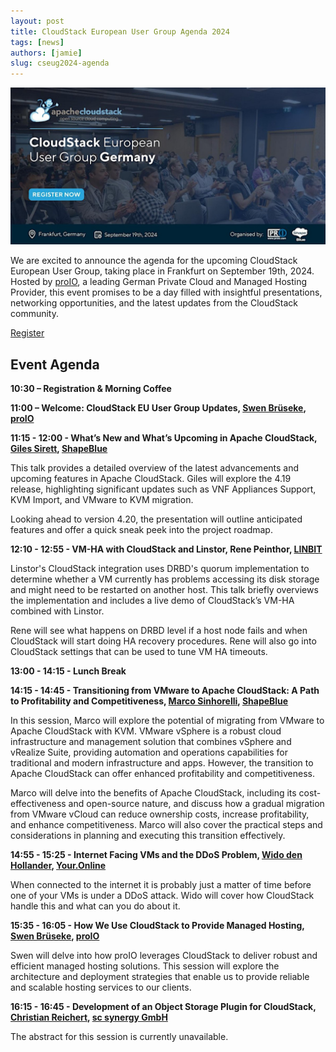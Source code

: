 ```yaml
---
layout: post
title: CloudStack European User Group Agenda 2024
tags: [news]
authors: [jamie]
slug: cseug2024-agenda
---
```


[![](banner.png "CSEUG 2024 Agenda")](/blog/cseug2024-agenda)

We are excited to announce the agenda for the upcoming CloudStack European User
Group, taking place in Frankfurt on September 19th, 2024. Hosted by
[proIO](https://www.proio.com), a leading German Private Cloud and Managed
Hosting Provider, this event promises to be a day filled with insightful
presentations, networking opportunities, and the latest updates from the
CloudStack community.

<div class="col col-3 col-lg text-center">
<a class="button button--primary button--lg" href="https://www.eventbrite.co.uk/e/cloudstack-european-user-group-germany-tickets-879369205967" target="_blank">Register</a><br/>
</div>

<!-- truncate -->

## Event Agenda

**10:30 – Registration & Morning Coffee**

**11:00 – Welcome: CloudStack EU User Group Updates, [Swen Brüseke](https://www.linkedin.com/in/swen-brüseke-391912193/), [proIO](https://www.proio.com)**

**11:15 - 12:00 - What’s New and What’s Upcoming in Apache CloudStack, [Giles Sirett](https://www.linkedin.com/in/gilessirett/), [ShapeBlue](https://www.shapeblue.com)**

This talk provides a detailed overview of the latest advancements and upcoming
features in Apache CloudStack. Giles will explore the 4.19 release, highlighting
significant updates such as VNF Appliances Support, KVM Import, and VMware to
KVM migration.

Looking ahead to version 4.20, the presentation will outline anticipated
features and offer a quick sneak peek into the project roadmap.

**12:10 - 12:55 - VM-HA with CloudStack and Linstor, Rene Peinthor, [LINBIT](https://linbit.com)**

Linstor's CloudStack integration uses DRBD's quorum implementation to determine
whether a VM currently has problems accessing its disk storage and might need to
be restarted on another host. This talk briefly overviews the implementation and
includes a live demo of CloudStack’s VM-HA combined with Linstor.

Rene will see what happens on DRBD level if a host node fails and when
CloudStack will start doing HA recovery procedures. Rene will also go into
CloudStack settings that can be used to tune VM HA timeouts.

**13:00 - 14:15 - Lunch Break**

**14:15 - 14:45 - Transitioning from VMware to Apache CloudStack: A Path to Profitability and Competitiveness, [Marco Sinhorelli](https://www.linkedin.com/in/msinhore/), [ShapeBlue](https://www.shapeblue.com)**

In this session, Marco will explore the potential of migrating from VMware to
Apache CloudStack with KVM. VMware vSphere is a robust cloud infrastructure and
management solution that combines vSphere and vRealize Suite, providing
automation and operations capabilities for traditional and modern infrastructure
and apps. However, the transition to Apache CloudStack can offer enhanced
profitability and competitiveness.

Marco will delve into the benefits of Apache CloudStack, including its
cost-effectiveness and open-source nature, and discuss how a gradual migration
from VMware vCloud can reduce ownership costs, increase profitability, and
enhance competitiveness. Marco will also cover the practical steps and
considerations in planning and executing this transition effectively.

**14:55 - 15:25 - Internet Facing VMs and the DDoS Problem, [Wido den Hollander](https://www.linkedin.com/in/widodh/), [Your.Online](https://your.online)**

When connected to the internet it is probably just a matter of time before one of your VMs is under a DDoS attack. Wido will cover how CloudStack handle this and what can you do about it.

**15:35 - 16:05 - How We Use CloudStack to Provide Managed Hosting, [Swen Brüseke](https://www.linkedin.com/in/swen-brüseke-391912193/), [proIO](https://www.proio.com)**

Swen will delve into how proIO leverages CloudStack to deliver robust and efficient managed hosting solutions. This session will explore the architecture and deployment strategies that enable us to provide reliable and scalable hosting services to our clients.

**16:15 - 16:45 - Development of an Оbject Storage Plugin for CloudStack, [Christian Reichert](https://www.linkedin.com/in/christian-reichert-35569b37/?originalSubdomain=de), [sc synergy GmbH](https://scsynergy.com/)**

The abstract for this session is currently unavailable.
